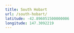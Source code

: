 ```yaml
---
title: South Hobart
url: /south-hobart/
latitude: -42.896051500000006
longitude: 147.3092219
---
```

